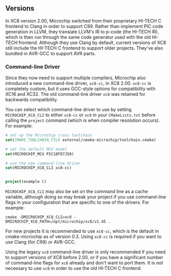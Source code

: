 
## Versions

In XC8 version 2.00, Microchip switched from their proprietary HI-TECH C
frontend to Clang in order to support C99. Rather than implement PIC
code generation in LLVM, they translate LLVM's IR to p-code (the HI-TECH
IR), which is then run through the same code generator used with the old
HI-TECH frontend. Although they use Clang by default, current versions
of XC8 still include the HI-TECH C frontend to support older projects.
They've also bundled in AVR-GCC to support AVR parts.

### Command-line Driver

Since they now need to support multiple compilers, Microchip also
introduced a new command-line driver, `xc8-cc`, in XC8 2.00.  `xc8-cc`
is completely custom, but it uses GCC-style options for compatibility
with XC16 and XC32. The old command-line driver `xc8` was retained for
backwards compatibility.

You can select which command-line driver to use by setting
`MICROCHIP_XC8_CLI` to either `xc8-cc` or `xc8` in your `CMakeLists.txt`
before calling the `project` command (which is when compiler resolution
occurs). For example:

```cmake
# set up the Microchip cross toolchain
set(CMAKE_TOOLCHAIN_FILE external/cmake-microchip/toolchain.cmake)

# set the default MCU model
set(MICROCHIP_MCU PIC18F87J50)

# use the new command-line driver
set(MICROCHIP_XC8_CLI xc8-cc)


project(example C)
```

`MICROCHIP_XC8_CLI` may also be set on the command line as a cache
variable, although doing so may break your project if you use
command-line flags in your configuration that are specific to one of the
drivers. For example:

```plain
cmake -DMICROCHIP_XC8_CLI=xc8 -DMICROCHIP_XC8_PATH=/opt/microchip/xc8/v1.45 .
```

For new projects it is recommended to use `xc8-cc`, which is the default
in cmake-microchip as of version 0.3. Using `xc8-cc` is required if you
want to use Clang (for C99) or AVR-GCC.

Using the legacy `xc8` command-line driver is only recommended if you
need to support versions of XC8 before 2.00, or if you have a significant
number of command-line flags for `xc8` already and don't want to port
them. It is *not* necessary to use `xc8` in order to use the old HI-TECH
C frontend.

